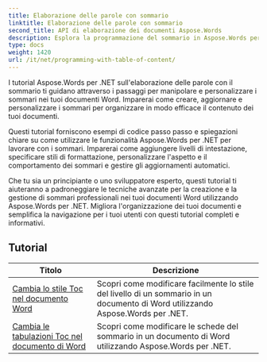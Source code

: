 ```yaml
---
title: Elaborazione delle parole con sommario
linktitle: Elaborazione delle parole con sommario
second_title: API di elaborazione dei documenti Aspose.Words
description: Esplora la programmazione del sommario in Aspose.Words per .NET. Scopri come creare e manipolare sommari nei tuoi documenti Word con esercitazioni dettagliate ed esempi di codice C#.
type: docs
weight: 1420
url: /it/net/programming-with-table-of-content/
---
```

I tutorial Aspose.Words per .NET sull'elaborazione delle parole con il sommario ti guidano attraverso i passaggi per manipolare e personalizzare i sommari nei tuoi documenti Word. Imparerai come creare, aggiornare e personalizzare i sommari per organizzare in modo efficace il contenuto dei tuoi documenti.

Questi tutorial forniscono esempi di codice passo passo e spiegazioni chiare su come utilizzare le funzionalità Aspose.Words per .NET per lavorare con i sommari. Imparerai come aggiungere livelli di intestazione, specificare stili di formattazione, personalizzare l'aspetto e il comportamento dei sommari e gestire gli aggiornamenti automatici.

Che tu sia un principiante o uno sviluppatore esperto, questi tutorial ti aiuteranno a padroneggiare le tecniche avanzate per la creazione e la gestione di sommari professionali nei tuoi documenti Word utilizzando Aspose.Words per .NET. Migliora l'organizzazione dei tuoi documenti e semplifica la navigazione per i tuoi utenti con questi tutorial completi e informativi.

 ## Tutorial
| Titolo | Descrizione |
| --- | --- |
| [Cambia lo stile Toc nel documento Word](./change-style-of-toc-level/) | Scopri come modificare facilmente lo stile del livello di un sommario in un documento di Word utilizzando Aspose.Words per .NET. |
| [Cambia le tabulazioni Toc nel documento di Word](./change-toc-tab-stops/) | Scopri come modificare le schede del sommario in un documento di Word utilizzando Aspose.Words per .NET. |